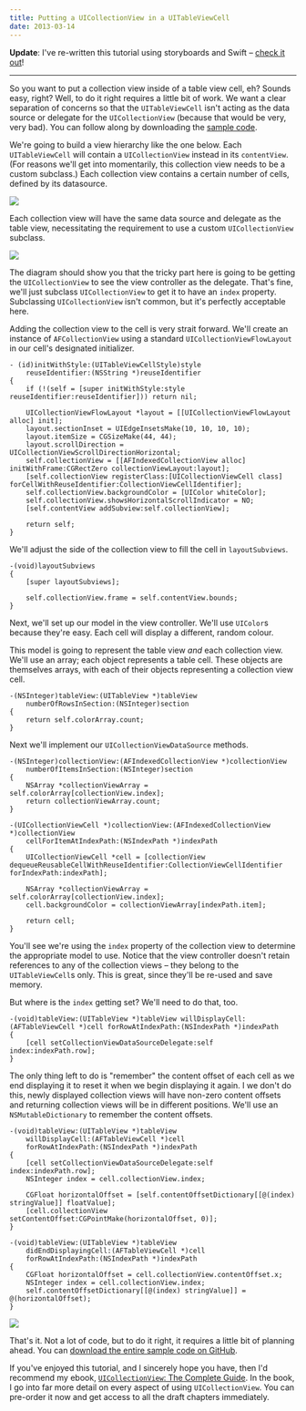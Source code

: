```yaml
---
title: Putting a UICollectionView in a UITableViewCell
date: 2013-03-14
---
```



**Update**: I've re-written this tutorial using storyboards and Swift – [check it out](/blog/putting-a-uicollectionview-in-a-uitableviewcell-in-swift/)!

---

So you want to put a collection view inside of a table view cell, eh? Sounds easy, right? Well, to do it right requires a little bit of work. We want a clear separation of concerns so that the `UITableViewCell` isn't acting as the data source or delegate for the `UICollectionView` (because that would be very, very bad). You can follow along by downloading the [sample code](https://github.com/AshFurrow/AFTabledCollectionView).


We're going to build a view hierarchy like the one below. Each `UITableViewCell` will contain a `UICollectionView` instead in its `contentView`. (For reasons we'll get into momentarily, this collection view needs to be a custom subclass.) Each collection view contains a certain number of cells, defined by its datasource.

![](AFE11F3C86B04CDF9EDB1F080C6668EB.png)

Each collection view will have the same data source and delegate as the table view, necessitating the requirement to use a custom `UICollectionView` subclass.

![](E26436B73EEE4D06A38646AEDAFC9692.png)

The diagram should show you that the tricky part here is going to be getting the `UICollectionView` to see the view controller as the delegate. That's fine, we'll just subclass `UICollectionView` to get it to have an `index` property. Subclassing `UICollectionView` isn't common, but it's perfectly acceptable here.

Adding the collection view to the cell is very strait forward. We'll create an instance of `AFCollectionView` using a standard `UICollectionViewFlowLayout` in our cell's designated initializer.

<Wide>

```objc
- (id)initWithStyle:(UITableViewCellStyle)style 
    reuseIdentifier:(NSString *)reuseIdentifier
{
    if (!(self = [super initWithStyle:style reuseIdentifier:reuseIdentifier])) return nil;

    UICollectionViewFlowLayout *layout = [[UICollectionViewFlowLayout alloc] init];
    layout.sectionInset = UIEdgeInsetsMake(10, 10, 10, 10);
    layout.itemSize = CGSizeMake(44, 44);
    layout.scrollDirection = UICollectionViewScrollDirectionHorizontal;
    self.collectionView = [[AFIndexedCollectionView alloc] initWithFrame:CGRectZero collectionViewLayout:layout];
    [self.collectionView registerClass:[UICollectionViewCell class] forCellWithReuseIdentifier:CollectionViewCellIdentifier];
    self.collectionView.backgroundColor = [UIColor whiteColor];
    self.collectionView.showsHorizontalScrollIndicator = NO;
    [self.contentView addSubview:self.collectionView];

    return self;
}
```

</Wide>

We'll adjust the side of the collection view to fill the cell in `layoutSubviews`.

<Wide>

```objc
-(void)layoutSubviews
{
    [super layoutSubviews];

    self.collectionView.frame = self.contentView.bounds;
}
```

</Wide>

Next, we'll set up our model in the view controller. We'll use `UIColor`s because they're easy. Each cell will display a different, random colour.

This model is going to represent the table view _and_ each collection view. We'll use an array; each object represents a table cell. These objects are themselves arrays, with each of their objects representing a collection view cell.

<Wide>

```objc
-(NSInteger)tableView:(UITableView *)tableView 
    numberOfRowsInSection:(NSInteger)section
{
    return self.colorArray.count;
}
```

</Wide>

Next we'll implement our `UICollectionViewDataSource` methods.

<Wide>

```objc
-(NSInteger)collectionView:(AFIndexedCollectionView *)collectionView 
    numberOfItemsInSection:(NSInteger)section
{
    NSArray *collectionViewArray = self.colorArray[collectionView.index];
    return collectionViewArray.count;
}

-(UICollectionViewCell *)collectionView:(AFIndexedCollectionView *)collectionView 
    cellForItemAtIndexPath:(NSIndexPath *)indexPath
{    
    UICollectionViewCell *cell = [collectionView dequeueReusableCellWithReuseIdentifier:CollectionViewCellIdentifier forIndexPath:indexPath];

    NSArray *collectionViewArray = self.colorArray[collectionView.index];
    cell.backgroundColor = collectionViewArray[indexPath.item];

    return cell;
}
```

</Wide>

You'll see we're using the `index` property of the collection view to determine the appropriate model to use. Notice that the view controller doesn't retain references to any of the collection views – they belong to the `UITableViewCell`s only. This is great, since they'll be re-used and save memory.

But where is the `index` getting set? We'll need to do that, too.

<Wide>

```objc
-(void)tableView:(UITableView *)tableView willDisplayCell:(AFTableViewCell *)cell forRowAtIndexPath:(NSIndexPath *)indexPath
{
    [cell setCollectionViewDataSourceDelegate:self index:indexPath.row];
}
```

</Wide>

The only thing left to do is "remember" the content offset of each cell as we end displaying it to reset it when we begin displaying it again. I we don't do this, newly displayed collection views will have non-zero content offsets and returning collection views will be in different positions. We'll use an `NSMutableDictionary` to remember the content offsets.

<Wide>

```objc
-(void)tableView:(UITableView *)tableView 
    willDisplayCell:(AFTableViewCell *)cell 
    forRowAtIndexPath:(NSIndexPath *)indexPath
{
    [cell setCollectionViewDataSourceDelegate:self index:indexPath.row];
    NSInteger index = cell.collectionView.index;

    CGFloat horizontalOffset = [self.contentOffsetDictionary[[@(index) stringValue]] floatValue];
    [cell.collectionView setContentOffset:CGPointMake(horizontalOffset, 0)];
}

-(void)tableView:(UITableView *)tableView 
    didEndDisplayingCell:(AFTableViewCell *)cell 
    forRowAtIndexPath:(NSIndexPath *)indexPath
{
    CGFloat horizontalOffset = cell.collectionView.contentOffset.x;
    NSInteger index = cell.collectionView.index;
    self.contentOffsetDictionary[[@(index) stringValue]] = @(horizontalOffset);
}
```

</Wide>

![](1DA58865F87F4E9696A16088F491E04D.png)

That's it. Not a lot of code, but to do it right, it requires a little bit of planning ahead. You can [download the entire sample code on GitHub](https://github.com/AshFurrow/AFTabledCollectionView).

If you've enjoyed this tutorial, and I sincerely hope you have, then I'd recommend my ebook, [`UICollectionView`: The Complete Guide](http://click.linksynergy.com/fs-bin/click?id=3JVIZPzOhac&subid=&offerid=145238.1&type=10&tmpid=3559&RD_PARM1=http%253A%252F%252Fwww.informit.com%252Fstore%252Fios-uicollectionview-the-complete-guide-9780133410945). In the book, I go into far more detail on every aspect of using `UICollectionView`. You can pre-order it now and get access to all the draft chapters immediately.

  